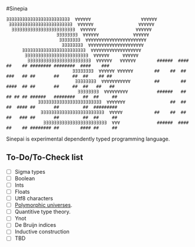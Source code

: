 #Sinepia

```
∃∃∃∃∃∃∃∃∃∃∃∃∃∃∃∃∃∃∃∃∃∃∃∃  ∀∀∀∀∀∀                   ∀∀∀∀∀∀
 ∃∃∃∃∃∃∃∃∃∃∃∃∃∃∃∃∃∃∃∃∃∃∃∃  ∀∀∀∀∀∀                 ∀∀∀∀∀∀
  ∃∃∃∃∃∃∃∃∃∃∃∃∃∃∃∃∃∃∃∃∃∃∃∃  ∀∀∀∀∀∀               ∀∀∀∀∀∀
                   ∃∃∃∃∃∃∃∃  ∀∀∀∀∀∀             ∀∀∀∀∀∀
                    ∃∃∃∃∃∃∃∃  ∀∀∀∀∀∀∀∀∀∀∀∀∀∀∀∀∀∀∀∀∀∀∀
                     ∃∃∃∃∃∃∃∃  ∀∀∀∀∀∀∀∀∀∀∀∀∀∀∀∀∀∀∀∀∀
      ∃∃∃∃∃∃∃∃∃∃∃∃∃∃∃∃∃∃∃∃∃∃∃∃  ∀∀∀∀∀∀∀∀∀∀∀∀∀∀∀∀∀∀∀
       ∃∃∃∃∃∃∃∃∃∃∃∃∃∃∃∃∃∃∃∃∃∃∃∃  ∀∀∀∀∀∀     ∀∀∀∀∀∀
        ∃∃∃∃∃∃∃∃∃∃∃∃∃∃∃∃∃∃∃∃∃∃∃∃  ∀∀∀∀∀∀   ∀∀∀∀∀∀        ######  #### ##    ## ######## ########  ####    ###
                         ∃∃∃∃∃∃∃∃  ∀∀∀∀∀∀ ∀∀∀∀∀∀        ##    ##  ##  ###   ## ##       ##     ##  ##    ## ##
                          ∃∃∃∃∃∃∃∃  ∀∀∀∀∀∀∀∀∀∀∀         ##        ##  ####  ## ##       ##     ##  ##   ##   ##
                           ∃∃∃∃∃∃∃∃  ∀∀∀∀∀∀∀∀∀           ######   ##  ## ## ## ######   ########   ##  ##     ##
            ∃∃∃∃∃∃∃∃∃∃∃∃∃∃∃∃∃∃∃∃∃∃∃∃  ∀∀∀∀∀∀∀                 ##  ##  ##  #### ##       ##         ##  #########
             ∃∃∃∃∃∃∃∃∃∃∃∃∃∃∃∃∃∃∃∃∃∃∃∃  ∀∀∀∀∀            ##    ##  ##  ##   ### ##       ##         ##  ##     ##
              ∃∃∃∃∃∃∃∃∃∃∃∃∃∃∃∃∃∃∃∃∃∃∃∃  ∀∀∀              ######  #### ##    ## ######## ##        #### ##     ##
```

Sinepai is experimental dependently typed programming language.

## To-Do/To-Check list
- [ ] Sigma types
- [ ] Boolean
- [ ] Ints
- [ ] Floats
- [ ] Utf8 characters
- [ ] [Polymorphic universes](https://link.springer.com/content/pdf/10.1007/3-540-45685-6_9.pdf).
- [ ] Quantitive type theory.
- [ ] Ynot
- [ ] De Bruijn indices
- [ ] Inductive construction
- [ ] TBD
